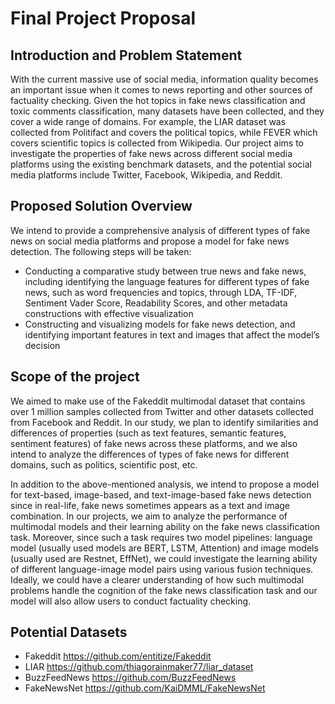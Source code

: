 # Final Project Proposal

## Introduction and Problem Statement
With the current massive use of social media, information quality becomes an important issue when it comes to news reporting and other sources of factuality checking. Given the hot topics in fake news classification and toxic comments classification, many datasets have been collected, and they cover a wide range of domains. For example, the LIAR dataset was collected from Politifact and covers the political topics, while FEVER which covers scientific topics is collected from Wikipedia. Our project aims to investigate the properties of fake news across different social media platforms using the existing benchmark datasets, and the potential social media platforms include Twitter, Facebook, Wikipedia, and Reddit. 

## Proposed Solution Overview
We intend to provide a comprehensive analysis of different types of fake news on social media platforms and propose a model for fake news detection. The following steps will be taken:
* Conducting a comparative study between true news and fake news, including identifying the language features for different types of fake news, such as word frequencies and topics, through LDA, TF-IDF, Sentiment Vader Score, Readability Scores, and other metadata constructions with effective visualization
* Constructing and visualizing models for fake news detection, and identifying important features in text and images that affect the model’s decision

## Scope of the project
We aimed to make use of the Fakeddit multimodal dataset that contains over 1 million samples collected from Twitter and other datasets collected from Facebook and Reddit. In our study, we plan to identify similarities and differences of properties (such as text features, semantic features, sentiment features) of fake news across these platforms, and we also intend to analyze the differences of types of fake news for different domains, such as politics, scientific post, etc. 

In addition to the above-mentioned analysis, we intend to propose a model for text-based, image-based, and text-image-based fake news detection since in real-life, fake news sometimes appears as a text and image combination. In our projects, we aim to analyze the performance of multimodal models and their learning ability on the fake news classification task. Moreover, since such a task requires two model pipelines: language model (usually used models are BERT, LSTM, Attention) and image models (usually used are Restnet, EffNet), we could investigate the learning ability of different language-image model pairs using various fusion techniques. Ideally, we could have a clearer understanding of how such multimodal problems handle the cognition of the fake news classification task and our model will also allow users to conduct factuality checking. 

## Potential Datasets 
* Fakeddit https://github.com/entitize/Fakeddit
* LIAR https://github.com/thiagorainmaker77/liar_dataset
* BuzzFeedNews https://github.com/BuzzFeedNews
* FakeNewsNet https://github.com/KaiDMML/FakeNewsNet
